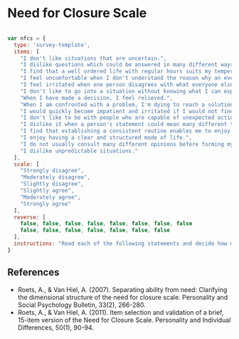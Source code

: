 # Need for Closure Scale

```javascript

var nfcs = {
  type: 'survey-template',
  items: [
    "I don't like situations that are uncertain.",
    "I dislike questions which could be answered in many different ways.",
    "I find that a well ordered life with regular hours suits my temperament.",
    "I feel uncomfortable when I don't understand the reason why an event occurred in my life.",
    "I feel irritated when one person disagrees with what everyone else in a group believes.",
    "I don't like to go into a situation without knowing what I can expect from it.",
    "When I have made a decision, I feel relieved.",
    "When I am confronted with a problem, I'm dying to reach a solution very quickly.",
    "I would quickly become impatient and irritated if I would not find a solution to a problem immediately.",
    "I don't like to be with people who are capable of unexpected actions.",
    "I dislike it when a person's statement could mean many different things.",
    "I find that establishing a consistent routine enables me to enjoy life more.",
    "I enjoy having a clear and structured mode of life.",
    "I do not usually consult many different opinions before forming my own view.",
    "I dislike unpredictable situations."
  ],
  scale: [
    "Strongly disagree",
    "Moderately disagree",
    "Slightly disagree",
    "Slightly agree",
    "Moderately agree",
    "Strongly agree"
  ],
  reverse: [
    false, false, false, false, false, false, false, false
    false, false, false, false, false, false, false
  ],
  instructions: "Read each of the following statements and decide how much you agree with each according to your beliefs and experiences.",
}

```

## References
- Roets, A., & Van Hiel, A. (2007). Separating ability from need: Clarifying the dimensional structure of the need for closure scale. Personality and Social Psychology Bulletin, 33(2), 266-280.
- Roets, A., & Van Hiel, A. (2011). Item selection and validation of a brief, 15-item version of the Need for Closure Scale. Personality and Individual Differences, 50(1), 90-94.
